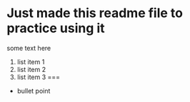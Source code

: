 # Just made this readme file to practice using it
some text here
1. list item 1
2. list item 2
3. list item 3
===
* bullet point
